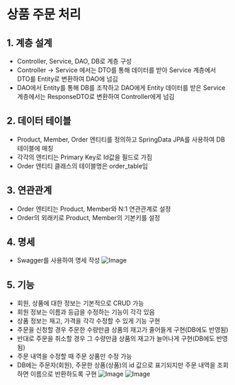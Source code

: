 # 상품 주문 처리
## 1. 계층 설계
- Controller, Service, DAO, DB로 계층 구성
- Controller -> Service 에서는 DTO를 통해 데이터를 받아 Service 계층에서 DTO를 Entity로 변환하여 DAO에 넘김
- DAO에서 Entity를 통해 DB를 조작하고 DAO에게 Entity 데이터를 받은 Service 계층에서는 ResponseDTO로 변환하여 Controller에게 넘김
## 2. 데이터 테이블
- Product, Member, Order 엔티티를 정의하고 SpringData JPA를 사용하여 DB 테이블에 매칭
- 각각의 엔티티는 Primary Key로 Id값을 필드로 가짐
- Order 엔티티 클래스의 테이블명은 order_table임
## 3. 연관관계
- Order 엔티티는 Product, Member와 N:1 연관관계로 설정
- Order의 외래키로 Product, Member의 기본키를 설정
## 4. 명세
- Swagger를 사용하여 명세 작성
![Image](https://github.com/user-attachments/assets/ed45dc06-490c-447a-bb2f-c1c2d8fe3ef3)
## 5. 기능
- 회원, 상품에 대한 정보는 기본적으로 CRUD 가능
- 회원 정보는 이름과 등급을 수정하는 기능이 각각 있음
- 상품 정보는 재고, 가격을 각각 수정할 수 있게 기능 구현
- 주문을 신청할 경우 주문한 수량만큼 상품의 재고가 줄어들게 구현(DB에도 반영됨)
- 반대로 주문을 취소할 경우 그 수량만큼 상품의 재고가 늘어나게 구현(DB에도 반영됨)
- 주문 내역을 수정할 때 주문 상품만 수정 가능
- DB에는 주문자(회원), 주문한 상품(상품)의 id 값으로 표기되지만 주문 내역을 조회하면 이름으로 반환하도록 구현
![Image](https://github.com/user-attachments/assets/561eca7e-3061-4789-9a0c-415605808e12)
![Image](https://github.com/user-attachments/assets/720b0523-f673-402f-a40d-c72a22f966e9)
